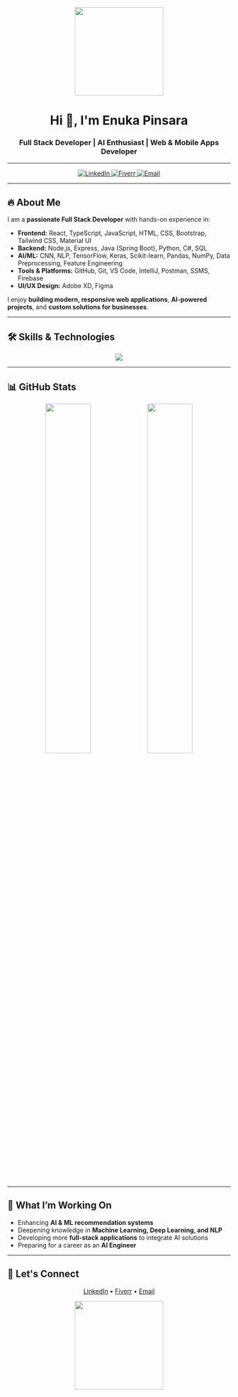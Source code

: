 <!-- Banner / Header -->
<p align="center">
  <img src="https://media2.giphy.com/media/v1.Y2lkPTc5MGI3NjExM21zNHlpdnJyajh4bzk3MnJzdXZlN216ZWVsMmJ5cGQ0cGt0dndpaiZlcD12MV9pbnRlcm5hbF9naWZfYnlfaWQmY3Q9Zw/66M6ZwJkTLYikvhrqZ/giphy.gif" width="200"/> 
</p>

<h1 align="center">Hi 👋, I'm Enuka Pinsara</h1>
<h3 align="center">Full Stack Developer | AI Enthusiast | Web & Mobile Apps Developer</h3>

---

<!-- Social / Contact -->
<p align="center">
  <a href="https://www.linkedin.com/in/enuka-pinsara/" target="_blank">
    <img alt="LinkedIn" src="https://img.shields.io/badge/LinkedIn-0A66C2?style=for-the-badge&logo=linkedin&logoColor=white"/>
  </a>
  <a href="https://www.fiverr.com/enukapinsara" target="_blank">
    <img alt="Fiverr" src="https://img.shields.io/badge/Fiverr-1DBF73?style=for-the-badge&logo=fiverr&logoColor=white"/>
  </a>
  <a href="mailto:enukapinsara@gmail.com" target="_blank">
    <img alt="Email" src="https://img.shields.io/badge/Email-D14836?style=for-the-badge&logo=gmail&logoColor=white"/>
  </a>
</p>

---

## 🔥 About Me
I am a **passionate Full Stack Developer** with hands-on experience in:

- **Frontend:** React, TypeScript, JavaScript, HTML, CSS, Bootstrap, Tailwind CSS, Material UI  
- **Backend:** Node.js, Express, Java (Spring Boot), Python, C#, SQL  
- **AI/ML:** CNN, NLP, TensorFlow, Keras, Scikit-learn, Pandas, NumPy, Data Preprocessing, Feature Engineering
- **Tools & Platforms:** GitHub, Git, VS Code, IntelliJ, Postman, SSMS, Firebase  
- **UI/UX Design:** Adobe XD, Figma  

I enjoy **building modern, responsive web applications**, **AI-powered projects**, and **custom solutions for businesses**.

---

## 🛠 Skills & Technologies

<p align="center">
  <img src="https://skillicons.dev/icons?i=react,ts,js,html,css,bootstrap,nodejs,express,csharp,java,python,mysql,mongodb,git,github,firebase,flask,tensorflow" />
</p>

---

## 📊 GitHub Stats

<p align="center">
  <img src="https://github-readme-stats.vercel.app/api?username=enukapinsara&show_icons=true&theme=radical" width="45%"/>
  <img src="https://github-readme-streak-stats.herokuapp.com/?user=enukapinsara&theme=radical" width="45%"/>
</p>

---

## 🎯 What I’m Working On
- Enhancing **AI & ML recommendation systems**  
- Deepening knowledge in **Machine Learning, Deep Learning, and NLP**  
- Developing more **full-stack applications** to integrate AI solutions  
- Preparing for a career as an **AI Engineer**

---

## 💬 Let's Connect

<p align="center">
  <a href="https://www.linkedin.com/in/enuka-pinsara/" target="_blank">LinkedIn</a> • 
  <a href="https://www.fiverr.com/enukapinsara" target="_blank">Fiverr</a> • 
  <a href="mailto:enukapinsara@gmail.com" target="_blank">Email</a>
</p>

<p align="center">
  <img src="https://media2.giphy.com/media/v1.Y2lkPTc5MGI3NjExaXlhcTZxa2p5bzl3MGNmcnRnM2ltOXdzd2YwNDB3aWo4bDd5Nm9oYSZlcD12MV9pbnRlcm5hbF9naWZfYnlfaWQmY3Q9Zw/tC3VfSnEGChR10ETKA/giphy.gif" width="200"/>
</p>

